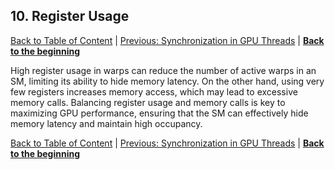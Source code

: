 ## 10. Register Usage
[Back to Table of Content](../../Readme.md) | [Previous: Synchronization in GPU Threads](10_synchronization.md) | **[Back to the beginning](01_introduction.md)**

High register usage in warps can reduce the number of active warps in an SM, limiting its ability to hide memory latency. On the other hand, using very few registers increases memory access, which may lead to excessive memory calls. Balancing register usage and memory calls is key to maximizing GPU performance, ensuring that the SM can effectively hide memory latency and maintain high occupancy.

[Back to Table of Content](../../Readme.md) | [Previous: Synchronization in GPU Threads](10_synchronization.md) | **[Back to the beginning](01_introduction.md)**